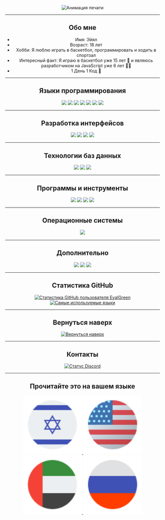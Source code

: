 <div style="text-align: center;">
    <img src="https://readme-typing-svg.herokuapp.com?font=Impact&size=32&lines=привет%2C+добро+пожаловать+на+мою+страницу+GitHub" alt="Анимация печати">
</div>


---
<div style="text-align: center;">
    <h2>Обо мне</h2>
    <ul>
        <li>Имя: Эйял</li>
        <li>Возраст: 18 лет</li>
        <li>Хобби: Я люблю играть в баскетбол, программировать и ходить в спортзал</li>
        <li>Интересный факт: Я играю в баскетбол уже 15 лет 🏀 и являюсь разработчиком на JavaScript уже 6 лет 👩‍💻</li>
        <li>1 День 1 Код 💖</li>
    </ul>
</div>

---
<div style="text-align: center;">
    <h2>Языки программирования</h2>
    <img src="https://img.shields.io/badge/HTML5%20-%23E34F26.svg?style=for-the-badge&logo=html5&logoColor=white">
    <img src="https://img.shields.io/badge/CSS-%231572B6.svg?style=for-the-badge&logo=css3&logoColor=white">
    <img src="https://img.shields.io/badge/JavaScript%20-%23F7DF1E.svg?style=for-the-badge&logo=javascript&logoColor=white">
    <img src="https://img.shields.io/badge/-ReactJs-61DAFB?logo=react&logoColor=white&style=for-the-badge">
    <img src="https://img.shields.io/badge/Node.js-%23323330.svg?style=for-the-badge&logo=node.js&logoColor=%23F7DF1E" />
    <img src="https://img.shields.io/badge/TypeScript-%23007ACC.svg?style=for-the-badge&logo=typescript&logoColor=white" />
    <img src="https://img.shields.io/badge/Batchfile-%23007ACC.svg?style=for-the-badge&logo=batchfile&logoColor=white" />
</div>

---
<div style="text-align: center;">
    <h2>Разработка интерфейсов</h2>
    <img src="https://img.shields.io/badge/HTML5%20-%23E34F26.svg?style=for-the-badge&logo=html5&logoColor=white">
    <img src="https://img.shields.io/badge/CSS-%231572B6.svg?style=for-the-badge&logo=css3&logoColor=white">
    <img src="https://img.shields.io/badge/JavaScript%20-%23F7DF1E.svg?style=for-the-badge&logo=javascript&logoColor=white">
    <img src="https://img.shields.io/badge/-ReactJs-61DAFB?logo=react&logoColor=white&style=for-the-badge">
</div>

---
<div style="text-align: center;">
    <h2>Технологии баз данных</h2>
    <img src="https://img.shields.io/badge/MongoDB-%2317ad55.svg?style=for-the-badge&logo=mongodb&logoColor=white">
    <img src="https://img.shields.io/badge/Sqlite-%2309435b.svg?style=for-the-badge&logo=sqlite&logoColor=white">
    <img src="https://img.shields.io/badge/MYSQL-%23e59008.svg?style=for-the-badge&logo=mysql&logoColor=white">
</div>

---
<div style="text-align: center;">
    <h2>Программы и инструменты</h2>
    <img src="https://img.shields.io/badge/Visual%20Studio%20Code-%23007ACC.svg?style=for-the-badge&logo=visual-studio-code&logoColor=white" />
    <img src="https://img.shields.io/badge/Visual%20Studio-%23323330.svg?style=for-the-badge&logo=visual-studio&logoColor=%23F7DF1E" />
    <img src="https://img.shields.io/badge/GitHub-%23181717.svg?style=for-the-badge&logo=github&logoColor=white" />
    <img src="https://img.shields.io/badge/Git-%23F05032.svg?style=for-the-badge&logo=git&logoColor=white" />
</div>

---
<div style="text-align: center;">
    <h2>Операционные системы</h2>
    <img src="https://img.shields.io/badge/Windows-00A7FF?style=for-the-badge&logo=windows&logoColor=white">
</div>

---
<div style="text-align: center;">
    <h2>Дополнительно</h2>
    <img src="https://img.shields.io/badge/Terminal-%23054020?style=for-the-badge&logo=gnu-bash&logoColor=white">
    <img src="https://img.shields.io/badge/markdown-%23000000.svg?style=for-the-badge&logo=markdown&logoColor=white">
    <img src="https://img.shields.io/badge/Batchfile-%23007ACC.svg?style=for-the-badge&logo=batchfile&logoColor=white" />
</div>

---
<div style="text-align: center;">
    <h2>Статистика GitHub</h2>
    <a href="#github_stats">
        <img src="https://github-readme-stats.vercel.app/api?username=eyalgreenDev&show_icons=true" alt="Статистика GitHub пользователя EyalGreen">
    </a>
    <a href="#top-langs">
        <img src="https://github-readme-stats.vercel.app/api/top-langs/?username=eyalgreenDev&theme=dark&hide_border=true&include_all_commits=true&count_private=true" 
            height="192px" alt="Самые используемые языки">
    </a>
</div>


---
<div style="text-align: center;">
    <h2>Вернуться наверх</h2>
    <a href="#hello-there-im-eyalgreendev">
        <img src="https://img.shields.io/badge/Вернуться%20наверх-%E2%86%91-%23007bff?style=for-the-badge" alt="Вернуться наверх">
    </a>
</div>

---
<div style="text-align: center;">
    <h2>Контакты</h2>
    <a href="https://discord.com/users/1135627677441736704">
        <img src="https://lanyard.cnrad.dev/api/1135627677441736704" alt="Статус Discord">
    </a>
</div>

---
<div align="center">
<h2>Прочитайте это на вашем языке</h2>
    <a href="README_he.md">
    <img alt="Иврит" title="Иврит" 
    src="photos/Israel.svg"/>
    </a>
    <a href="README.md">
    <img alt="English" title="English" 
    src="photos/usa.svg"/>
    </a>
    <a href="README_ar.md">
    <img alt="Арабский" title="Арабский" 
    src="photos/uae.svg"/>
    </a>
    <a href="README_ru.md">
    <img alt="Русский" title="Русский" 
    src="photos/russia.svg"/>
    </a>
</div>
<!-- Images by thefourcraft -->